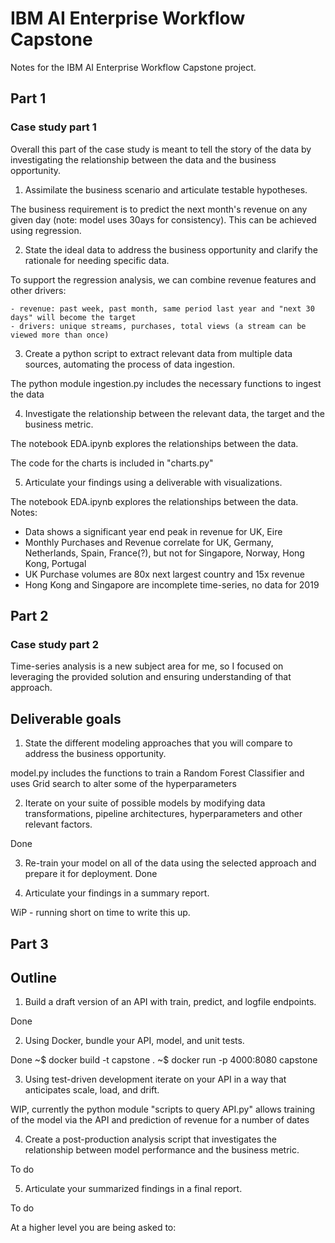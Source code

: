 # IBM AI Enterprise Workflow Capstone
Notes for the IBM AI Enterprise Workflow Capstone project. 

## Part 1

### Case study part 1

Overall this part of the case study is meant to tell the story of the data by investigating the relationship between the data and the business opportunity.

1. Assimilate the business scenario and articulate testable hypotheses.

The business requirement is to predict the next month's revenue on any given day (note: model uses 30ays for consistency). This can be achieved using regression.

2. State the ideal data to address the business opportunity and clarify the rationale for needing specific data.

To support the regression analysis, we can combine revenue features and other drivers:

	- revenue: past week, past month, same period last year and "next 30 days" will become the target
	- drivers: unique streams, purchases, total views (a stream can be viewed more than once)


3. Create a python script to extract relevant data from multiple data sources, automating the process of data ingestion.

The python module ingestion.py includes the necessary functions to ingest the data 

4. Investigate the relationship between the relevant data, the target and the business metric.

The notebook EDA.ipynb explores the relationships between the data.

The code for the charts is included in "charts.py"

5. Articulate your findings using a deliverable with visualizations.

The notebook EDA.ipynb explores the relationships between the data. Notes:
 - Data shows a significant year end peak in revenue for UK, Eire
 - Monthly Purchases and Revenue correlate for UK, Germany, Netherlands, Spain, France(?), but not for Singapore, Norway, Hong Kong, Portugal
 - UK Purchase volumes are 80x next largest country and 15x revenue
 - Hong Kong and Singapore are incomplete time-series, no data for 2019




## Part 2

### Case study part 2

Time-series analysis is a new subject area for me, so I focused on leveraging the provided solution and ensuring understanding of that approach.


## Deliverable goals

1. State the different modeling approaches that you will compare to address the business opportunity.

model.py includes the functions to train a Random Forest Classifier and uses Grid search to alter some of the hyperparameters

2. Iterate on your suite of possible models by modifying data transformations, pipeline architectures, hyperparameters and other relevant factors.

Done

3. Re-train your model on all of the data using the selected approach and prepare it for deployment.
Done

4. Articulate your findings in a summary report.

WiP - running short on time to write this up.
  
## Part 3

## Outline

1. Build a draft version of an API with train, predict, and logfile endpoints.

Done

2. Using Docker, bundle your API, model, and unit tests.

Done 
	~$ docker build -t capstone .
	~$ docker run -p 4000:8080 capstone

3. Using test-driven development iterate on your API in a way that anticipates scale, load, and drift.

WIP, currently the python module "scripts to query API.py" allows training of the model via the API and prediction of revenue for a number of dates

4. Create a post-production analysis script that investigates the relationship between model performance and the business metric.

To do

5. Articulate your summarized findings in a final report.

To do


At a higher level you are being asked to:





